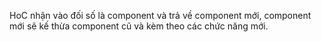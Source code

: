 HoC nhận vào đối số là component và trả về component mới, component mới sẽ kế thừa component cũ và kèm theo các chức năng mới.
